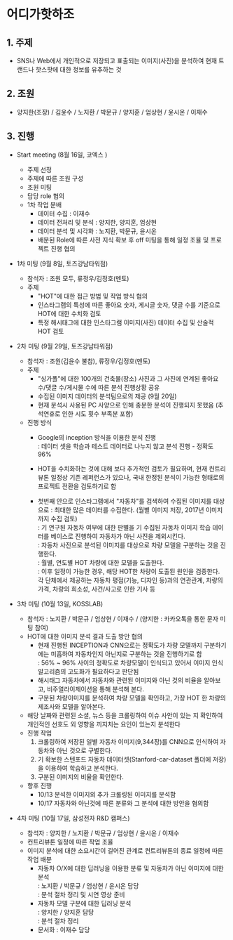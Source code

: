 
# 어디가핫하조


## 1. 주제


- SNS나 Web에서 개인적으로 저장되고 표출되는 이미지(사진)을 분석하여 현재 트랜드나 핫스팟에 대한 정보를 유추하는 것


## 2. 조원


- 양지한(조장) / 김윤수 / 노지환 / 박문규 / 양지훈 / 엄상현 / 윤시온 / 이재수


## 3. 진행


- Start meeting (8월 16일, 코엑스 )  
  - 주제 선정  
  - 주제에 따른 조원 구성  
  - 조원 미팅  
  - 담당 role 협의  
  - 1차 작업 분배  
    - 데이터 수집 : 이재수
    - 데이터 전처리 및 분석 : 양지한, 양지훈, 엄상현
    - 데이터 분석 및 시각화 : 노지환, 박문규, 윤시온
    - 배분된 Role에 따른 사전 지식 확보 후 off 미팅을 통해 일정 조율 및 프로젝트 진행 협의


- 1차 미팅 (9월 8일, 토즈강남타워점)  
  - 참석자 : 조원 모두, 류정우/김정호(멘토)  
  - 주제  
    - "HOT"에 대한 접근 방법 및 작업 방식 협의
    - 인스타그램의 특성에 따른 좋아요 숫자, 게시글 숫자, 댓글 수를 기준으로 HOT에 대한 수치화 검토
    - 특정 해시태그에 대한 인스타그램 이미지(사진) 데이터 수집 및 산술적 HOT 검토


 - 2차 미팅 (9월 29일, 토즈강남타워점)
   - 참석자 : 조원(김윤수 불참), 류정우/김정호(멘토)
   - 주제
      - "싱가폴"에 대한 100개의 건축물(장소) 사진과 그 사진에 연계된 좋아요 수/댓글 수/게시물 수에 따른 분석 진행상황 공유
      - 수집된 이미지 데이터의 분석팀으로의 제공 (9월 20일)
      - 현재 분석시 사용된 PC 사양으로 인해 충분한 분석이 진행되지 못했음 (추석연휴로 인한 시도 횟수 부족분 포함)
   - 진행 방식
      - Google의 inception 방식을 이용한 분석 진행  
        : 데이터 셋을 학습과 테스트 데이터로 나누지 않고 분석 진행 - 정확도 96%
       
      - HOT을 수치화하는 것에 대해 보다 추가적인 검토가 필요하며, 현재 컨트리뷰톤 일정상 기존 레퍼런스가 있으나, 국내 한정된 분석이 가능한 형태로의 프로젝트 전환을 검토하기로 함
      - 첫번째 안으로 인스타그램에서 "자동차"를 검색하여 수집된 이미지를 대상으로 
			: 최대한 많은 데이터를 수집한다. (월별 이미지 저장, 2017년 이미지까지 수집 검토)  
			: 기 연구된 자동차 여부에 대한 판별을 기 수집된 자동차 이미지 학습 데이터를 베이스로 진행하여 자동차가 아닌 사진을 제외시킨다.  
			: 자동차 사진으로 분석된 이미지를 대상으로 차량 모델을 구분하는 것을 진행한다.  
			: 월별, 연도별 HOT 차량에 대한 모델을 도출한다.  
			: 이후 일정이 가능한 경우, 해당 HOT한 차량이 도출된 원인을 검증한다.  각 단체에서 제공하는 자동차 평점(기능, 디자인 등)과의 연관관계, 차량의 가격, 차량의 희소성, 사건/사고로 인한 기사 등   

 - 3차 미팅 (10월 13일, KOSSLAB)  
   - 참석자 : 노지환 / 박문규 / 엄상현 / 이재수 / (양지한 : 카카오톡을 통한 문자 미팅 참여)
   - HOT에 대한 이미지 분석 결과 도출 방안 협의   
     - 현재 진행된 INCEPTION과 CNN으로는 정확도가 차량 모델까지 구분하기에는 미흡하여 자동차인지 아닌지로 구분하는 것을 진행하기로 함   
	: 56% ~ 96% 사이의 정확도로 차량모델이 인식되고 있어서 이미지 인식 알고리즘의 고도화가 필요하다고 판단됨   
     - 해시태그 자동차에서 자동차와 관련된 이미지와 아닌 것의 비율을 알아보고, 비주얼라이제이션을 통해 분석해 본다.   
     - 구분된 차량이미지를 분석하여 차량 모델을 확인하고, 가장 HOT 한 차량의 제조사와 모델을 알아본다.   
	- 해당 날짜와 관련된 소셜, 뉴스 등을 크롤링하여 이슈 사안이 있는 지 확인하여 개인적인 선호도 외 영향을 끼지치는 요인이 있는지 분석한다  
	- 진행 작업    
		 1. 크롤링하여 저장된 일별 자동차 이미지(9,344장)를 CNN으로 인식하여 자동차와 아닌 것으로 구별한다.  
		 2. 기 확보한 스텐포드 자동차 데이터셋(Stanford-car-dataset 폴더에 저장)을 이용하여 학습하고 분석한다.  
		 3. 구분된 이미지의 비율을 확인한다.  
	- 향후 진행  
		- 10/13 분석한 이미지외 추가 크롤링된 이미지를 분석함   
		- 10/17 자동차와 아닌것에 따른 분류와 그 분석에 대한 방안을 협의함  

		
 - 4차 미팅 (10월 17일, 삼성전자 R&D 캠퍼스)  
   - 참석자 : 양지한 / 노지환 / 박문규 / 엄상현 / 윤시온 / 이재수
   - 컨트리뷰톤 일정에 따른 작업 조율
   - 이미지 분석에 대한 소요시간이 길어진 관계로 컨트리뷰톤의 종료 일정에 따른 작업 배분
     - 자동차 O/X에 대한 딥러닝을 이용한 분류 및 자동차가 아닌 이미지에 대한 분석   
     	: 노지환 / 박문규 / 엄상현 / 윤시온 담당   
	: 분석 절차 정리 및 시연 영상 준비  
     - 자동차 모델 구분에 대한 딥러닝 분석  
	: 양지한 / 양지훈 담당  
	: 분석 절차 정리
     - 문서화
        : 이재수 담당

